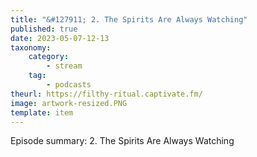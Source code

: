 ```yaml
---
title: "&#127911; 2. The Spirits Are Always Watching"
published: true
date: 2023-05-07-12-13
taxonomy:
    category:
        - stream
    tag:
        - podcasts
theurl: https://filthy-ritual.captivate.fm/
image: artwork-resized.PNG
template: item
---
```


Episode summary: 2. The Spirits Are Always Watching

